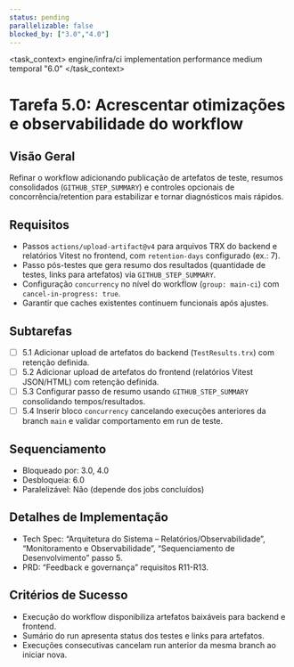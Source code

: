 ```yaml
---
status: pending
parallelizable: false
blocked_by: ["3.0","4.0"]
---
```


<task_context>
<domain>engine/infra/ci</domain>
<type>implementation</type>
<scope>performance</scope>
<complexity>medium</complexity>
<dependencies>temporal</dependencies>
<unblocks>"6.0"</unblocks>
</task_context>

# Tarefa 5.0: Acrescentar otimizações e observabilidade do workflow

## Visão Geral
Refinar o workflow adicionando publicação de artefatos de teste, resumos consolidados (`GITHUB_STEP_SUMMARY`) e controles opcionais de concorrência/retention para estabilizar e tornar diagnósticos mais rápidos.

## Requisitos
- Passos `actions/upload-artifact@v4` para arquivos TRX do backend e relatórios Vitest no frontend, com `retention-days` configurado (ex.: 7).
- Passo pós-testes que gera resumo dos resultados (quantidade de testes, links para artefatos) via `GITHUB_STEP_SUMMARY`.
- Configuração `concurrency` no nível do workflow (`group: main-ci`) com `cancel-in-progress: true`.
- Garantir que caches existentes continuem funcionais após ajustes.

## Subtarefas
- [ ] 5.1 Adicionar upload de artefatos do backend (`TestResults.trx`) com retenção definida.
- [ ] 5.2 Adicionar upload de artefatos do frontend (relatórios Vitest JSON/HTML) com retenção definida.
- [ ] 5.3 Configurar passo de resumo usando `GITHUB_STEP_SUMMARY` consolidando tempos/resultados.
- [ ] 5.4 Inserir bloco `concurrency` cancelando execuções anteriores da branch `main` e validar comportamento em run de teste.

## Sequenciamento
- Bloqueado por: 3.0, 4.0
- Desbloqueia: 6.0
- Paralelizável: Não (depende dos jobs concluídos)

## Detalhes de Implementação
- Tech Spec: “Arquitetura do Sistema – Relatórios/Observabilidade”, “Monitoramento e Observabilidade”, “Sequenciamento de Desenvolvimento” passo 5.
- PRD: “Feedback e governança” requisitos R11-R13.

## Critérios de Sucesso
- Execução do workflow disponibiliza artefatos baixáveis para backend e frontend.
- Sumário do run apresenta status dos testes e links para artefatos.
- Execuções consecutivas cancelam run anterior da mesma branch ao iniciar nova.
